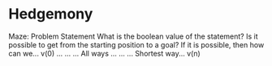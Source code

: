 # Hedgemony
Maze: Problem Statement
What is the boolean value of the statement?
Is it possible to get from the starting position to a goal?
If it is possible, then how can we... v(0)
...
...
...
All ways
...
...
...
Shortest way... v(n)
